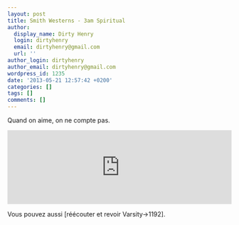 ```yaml
---
layout: post
title: Smith Westerns - 3am Spiritual
author:
  display_name: Dirty Henry
  login: dirtyhenry
  email: dirtyhenry@gmail.com
  url: ''
author_login: dirtyhenry
author_email: dirtyhenry@gmail.com
wordpress_id: 1235
date: '2013-05-21 12:57:42 +0200'
categories: []
tags: []
comments: []
---
```

Quand on aime, on ne compte pas. 

<iframe width="100%" height="166" scrolling="no" frameborder="no" src="https://w.soundcloud.com/player/?url=http%3A%2F%2Fapi.soundcloud.com%2Ftracks%2F92659903"></iframe>

Vous pouvez aussi [réécouter et revoir Varsity->1192].
